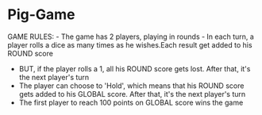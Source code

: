 # Pig-Game
GAME RULES:  - The game has 2 players, playing in rounds - In each turn, a player rolls a dice as many times as he wishes.Each result get added to his ROUND score
- BUT, if the player rolls a 1, all his ROUND score gets lost. After that, it's the next player's turn 
- The player can choose to 'Hold', which means that his ROUND score gets added to his GLOBAL score. After that, it's the next player's turn 
- The first player to reach 100 points on GLOBAL score wins the game
